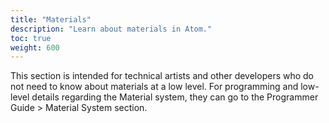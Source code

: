 ```yaml
---
title: "Materials"
description: "Learn about materials in Atom."
toc: true
weight: 600
---  
```


This section is intended for technical artists and other developers who do not need to know about materials at a low level. For programming and low-level details regarding the Material system, they can go to the Programmer Guide > Material System section. 